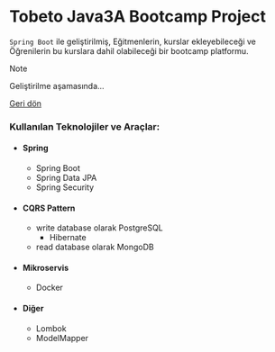 # Tobeto Java3A Bootcamp Project

`Spring Boot` ile geliştirilmiş, Eğitmenlerin, kurslar ekleyebileceği ve Öğrenilerin bu kurslara dahil olabileceği bir
bootcamp platformu.

> [!NOTE]
> Geliştirilme aşamasında...

[Geri dön](https://github.com/samiayazz/tobeto-java3a-bootcamp-project-refactored)

### Kullanılan Teknolojiler ve Araçlar:

- #### Spring
    - Spring Boot
    - Spring Data JPA
    - Spring Security
- #### CQRS Pattern
    - write database olarak PostgreSQL
        - Hibernate
    - read database olarak MongoDB
- #### Mikroservis
    - Docker
- #### Diğer
    - Lombok
    - ModelMapper